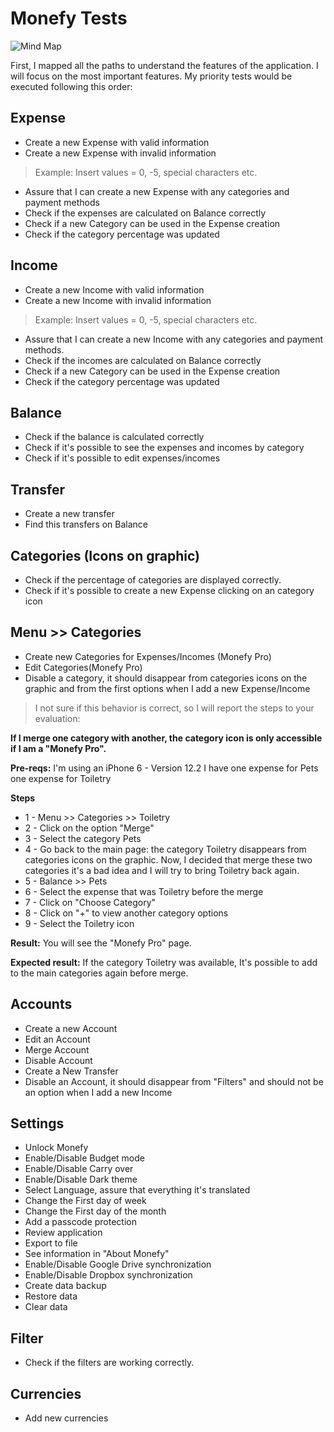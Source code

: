 # Monefy Tests

![Mind Map](https://github.com/maristn/monefy_tests/blob/master/monefy.png)


First, I mapped all the paths to understand the features of the application. 
I will focus on the most important features. My priority tests would be executed following this order: 

Expense
-----------
- Create a new Expense with valid information
- Create a new Expense with invalid information
> Example: Insert values = 0, -5, special characters etc. 
- Assure that I can create a new Expense with any categories and payment methods
- Check if the expenses are calculated on Balance correctly
- Check if a new Category can be used in the Expense creation
- Check if the category percentage was updated

Income
---------
- Create a new Income with valid information
- Create a new Income with invalid information
> Example: Insert values = 0, -5, special characters etc. 
- Assure that I can create a new Income with any categories and payment methods.
- Check if the incomes are calculated on Balance correctly
- Check if a new Category can be used in the Expense creation
- Check if the category percentage was updated

Balance
----------
- Check if the balance is calculated correctly
- Check if it's possible to see the expenses and incomes by category
- Check if it's possible to edit expenses/incomes

Transfer
----------
- Create a new transfer
- Find this transfers on Balance

Categories (Icons on graphic)
--------------
- Check if the percentage of categories are displayed correctly.
- Check if it's possible to create a new Expense clicking on an category icon

Menu >> Categories
-------------------
- Create new Categories for Expenses/Incomes (Monefy Pro)
- Edit Categories(Monefy Pro)
- Disable a category, it should disappear from categories icons on the graphic and from the first options when I add a new Expense/Income

> I not sure if this behavior is correct, so I will report the steps to your evaluation:

**If I merge one category with another, the category icon is only accessible if I am a "Monefy Pro".**

**Pre-reqs:** 
I'm using an iPhone 6 - Version 12.2 
I have one expense for Pets one expense for Toiletry

**Steps**
- 1 - Menu >> Categories >> Toiletry
- 2 - Click on the option "Merge"
- 3 - Select the category Pets
- 4 - Go back to the main page: the category Toiletry disappears from categories icons on the graphic. 
Now, I decided that merge these two categories it's a bad idea and I will try to bring Toiletry back again.
- 5 - Balance >> Pets
- 6 - Select the expense that was Toiletry before the merge
- 7 - Click on "Choose Category"
- 8 - Click on "+" to view another category options
- 9 - Select the Toiletry icon

**Result:** You will see the "Monefy Pro" page.

**Expected result:** If the category Toiletry was available, It's possible to add to the main categories again before merge.

Accounts
-----------
- Create a new Account
- Edit an Account
- Merge Account
- Disable Account
- Create a New Transfer
- Disable an Account, it should disappear from "Filters" and should not be an option when I add a new Income

Settings
----------
- Unlock Monefy
- Enable/Disable Budget mode
- Enable/Disable Carry over
- Enable/Disable Dark theme
- Select Language, assure that everything it's translated
- Change the First day of week
- Change the First day of the month
- Add a passcode protection
- Review application
- Export to file
- See information in "About Monefy"
- Enable/Disable Google Drive synchronization
- Enable/Disable Dropbox synchronization
- Create data backup
- Restore data
- Clear data

Filter
------
- Check if the filters are working correctly.

Currencies
--------------
- Add new currencies





